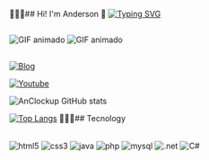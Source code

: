 👨🏾‍💻## Hi! I'm Anderson 👋
[![Typing SVG](https://readme-typing-svg.demolab.com/?lines=Program+and+develop+solutions;Creative+and+innovative+contributions;Thank+you+for+visiting)](https://git.io/typing-svg)
##
![GIF animado](https://c.tenor.com/2fXbn6Xtt0UAAAAC/tenor.gif)
![GIF animado](https://c.tenor.com/sGv2hrQnMHQAAAAC/tenor.gif)
##
[![Blog](https://img.shields.io/badge/Blogger-FF5722?style=for-the-badge&logo=blogger&logoColor=white)](https://padlet.com/varjao2003/ddevsoftware-hb87m36ksrbidfe)

[![Youtube](https://img.shields.io/badge/YouTube-FF0000?style=for-the-badge&logo=youtube&logoColor=white)](https://www.youtube.com/@Pou45/featured)

![AnClockup GitHub stats](https://github-readme-stats.vercel.app/api?username=AnClockup&show_icons=true&theme=radical)


[![Top Langs](https://github-readme-stats.vercel.app/api/top-langs/?username=AnClockup&layout=pie)](https://github.com/anuraghazra/github-readme-stats)
🧙🏽‍♂️## Tecnology

<div style="display: inline_block"><br/>
    <img align="center" alt="html5" src="https://img.shields.io/badge/HTML5-E34F26?style=for-the-badge&logo=html5&logoColor=white"/>
    <img align="center" alt="css3" src="https://img.shields.io/badge/CSS3-1572B6?style=for-the-badge&logo=css3&logoColor=white"/>
    <img align="center" alt="java" src="https://img.shields.io/badge/Java-ED8B00?style=for-the-badge&logo=openjdk&logoColor=white"/>
    <img align="center" alt="php" src="https://img.shields.io/badge/PHP-777BB4?style=for-the-badge&logo=php&logoColor=white"/>
    <img align="center" alt="mysql" src="https://img.shields.io/badge/MySQL-00000F?style=for-the-badge&logo=mysql&logoColor=white"/>
    <img align="center" alt=".net" src="https://img.shields.io/badge/.NET-5C2D91?style=for-the-badge&logo=.net&logoColor=white"/>
    <img align="center" alt="C#" src="https://img.shields.io/badge/C%23-239120?style=for-the-badge&logo=c-sharp&logoColor=white"/>
  
</div>
